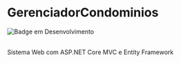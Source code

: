 # GerenciadorCondominios

![Badge em Desenvolvimento](https://img.shields.io/static/v1?label=STATUS&message=Em&nbsp;Desenvolvimento&color=orange&style=for-the-badge)
<br><br>

Sistema Web com ASP.NET Core MVC e Entity Framework
